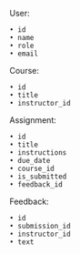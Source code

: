 User:

    • id
    • name
    • role
    • email

Course:

    • id
    • title
    • instructor_id

Assignment:

    • id
    • title
    • instructions
    • due_date
    • course_id
    • is_submitted
    • feedback_id

Feedback:

    • id
    • submission_id
    • instructor_id
    • text



